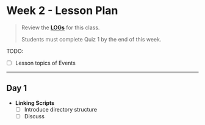 # Week 2 - Lesson Plan

> Review the [**LOGs**](./LOGs.md) for this class.
>
> Students must complete Quiz 1 by the end of this week.

TODO:

- [ ] Lesson topics of Events

----

## Day 1

- **Linking Scripts**
  - [ ] Introduce directory structure
  - [ ] Discuss <script> tag placement and concerns/issues that developers should be aware of that dictate when to place in the head vs body element.
        1. End of <body> for efficiency
        1. In the <head> if required
- **String Concatenation**
  - [ ] Practice with prompt() to get user input and concatenate with a message for output to the document
    - Go through greet_user example

## Day 2

- **Intro to Functions**
  - [ ] Discuss built-in functions (e.g. console.log) already used and how they work
  - [ ] Basics of function declaration (declared functions vs expressions)
    - Parameters
    - Return values
  - [ ] Basics of calling functions
    - Arguments
  - [ ] Scope
    - Variable access
  - [ ] Create a function to take care of the concatenation message display done in the previous example
    - Go through function_intro and function_intro_params examples
  - [ ] Have students work through the posted functions exercise for homework

## Day 3

In-Class Assessment [Functions]
Have students work through in-class assessment, which must be completed by the end of class (only release the in-class assessment in class on this day on the projector; DO NOT release through Moodle).
Quiz
